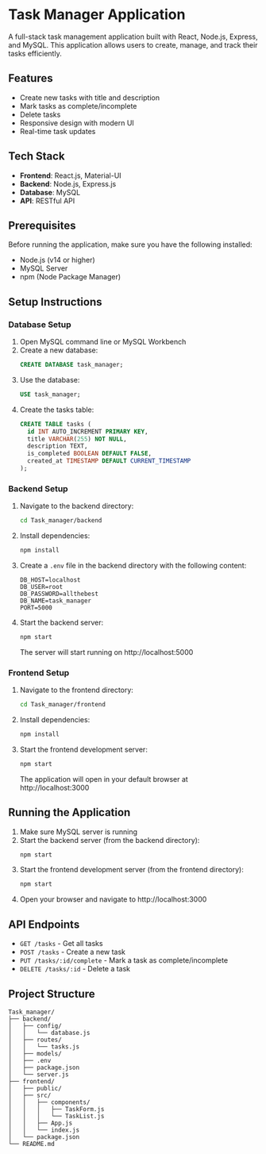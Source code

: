 # Task Manager Application

A full-stack task management application built with React, Node.js, Express, and MySQL. This application allows users to create, manage, and track their tasks efficiently.

## Features

- Create new tasks with title and description
- Mark tasks as complete/incomplete
- Delete tasks
- Responsive design with modern UI
- Real-time task updates

## Tech Stack

- **Frontend**: React.js, Material-UI
- **Backend**: Node.js, Express.js
- **Database**: MySQL
- **API**: RESTful API

## Prerequisites

Before running the application, make sure you have the following installed:

- Node.js (v14 or higher)
- MySQL Server
- npm (Node Package Manager)

## Setup Instructions

### Database Setup

1. Open MySQL command line or MySQL Workbench
2. Create a new database:
   ```sql
   CREATE DATABASE task_manager;
   ```
3. Use the database:
   ```sql
   USE task_manager;
   ```
4. Create the tasks table:
   ```sql
   CREATE TABLE tasks (
     id INT AUTO_INCREMENT PRIMARY KEY,
     title VARCHAR(255) NOT NULL,
     description TEXT,
     is_completed BOOLEAN DEFAULT FALSE,
     created_at TIMESTAMP DEFAULT CURRENT_TIMESTAMP
   );
   ```

### Backend Setup

1. Navigate to the backend directory:

   ```bash
   cd Task_manager/backend
   ```

2. Install dependencies:

   ```bash
   npm install
   ```

3. Create a `.env` file in the backend directory with the following content:

   ```
   DB_HOST=localhost
   DB_USER=root
   DB_PASSWORD=allthebest
   DB_NAME=task_manager
   PORT=5000
   ```

4. Start the backend server:
   ```bash
   npm start
   ```
   The server will start running on http://localhost:5000

### Frontend Setup

1. Navigate to the frontend directory:

   ```bash
   cd Task_manager/frontend
   ```

2. Install dependencies:

   ```bash
   npm install
   ```

3. Start the frontend development server:
   ```bash
   npm start
   ```
   The application will open in your default browser at http://localhost:3000

## Running the Application

1. Make sure MySQL server is running
2. Start the backend server (from the backend directory):
   ```bash
   npm start
   ```
3. Start the frontend development server (from the frontend directory):
   ```bash
   npm start
   ```
4. Open your browser and navigate to http://localhost:3000

## API Endpoints

- `GET /tasks` - Get all tasks
- `POST /tasks` - Create a new task
- `PUT /tasks/:id/complete` - Mark a task as complete/incomplete
- `DELETE /tasks/:id` - Delete a task

## Project Structure

```
Task_manager/
├── backend/
│   ├── config/
│   │   └── database.js
│   ├── routes/
│   │   └── tasks.js
│   ├── models/
│   ├── .env
│   ├── package.json
│   └── server.js
├── frontend/
│   ├── public/
│   ├── src/
│   │   ├── components/
│   │   │   ├── TaskForm.js
│   │   │   └── TaskList.js
│   │   ├── App.js
│   │   └── index.js
│   └── package.json
└── README.md
```


